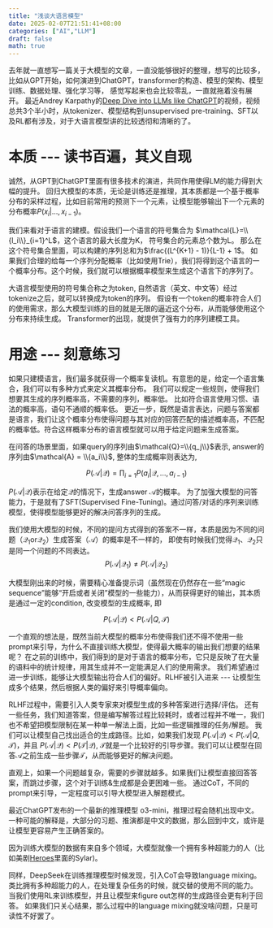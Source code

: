 ```yaml
---
title: "浅谈大语言模型"
date: 2025-02-07T21:51:41+08:00
categories: ["AI","LLM"]
draft: false
math: true
---
```


去年就一直想写一篇关于大模型的文章，一直没能够很好的整理，想写的比较多，比如从GPT开始，如何演进到ChatGPT，transformer的构造、模型的架构、模型训练、数据处理、强化学习等， 感觉写起来也会比较零乱，一直就拖着没有展开。
最近Andrey Karpathy的[Deep Dive into LLMs like ChatGPT][1]的视频，视频总共3个半小时，从tokenizer、模型结构到unsupervised pre-training、SFT以及RL都有涉及，对于大语言模型讲的比较透彻和清晰的了。

# 本质 --- 读书百遍，其义自现
诚然，从GPT到ChatGPT里面有很多技术的演进，共同作用使得LM的能力得到大幅的提升。
回归大模型的本质，无论是训练还是推理，其本质都是一个基于概率分布的采样过程，比如目前常用的预测下一个元素，让模型能够输出下一个元素的分布概率$P(x_i|..., x_{i-1})$。

我们来看对于语言的建模。假设我们一个语言的符号集合为 $\mathcal{L}=\\{l_i\\}_{i=1}^L$，这个语言的最大长度为K， 符号集合的元素总个数为L。
那么在这个符号集合里面，可以构建的序列总和为$\frac{(L^{K+1} - 1)}{L-1} + 1$。
如果我们合理的给每一个序列分配概率（比如使用Trie），我们将得到这个语言的一个概率分布。这个时候，我们就可以根据概率模型来生成这个语言下的序列了。

大语言模型使用的符号集合称之为token, 自然语言（英文、中文等）经过tokenize之后，就可以转换成为token的序列。
假设有一个token的概率符合人们的使用需求，那么大模型训练的目的就是无限的逼近这个分布，从而能够使用这个分布来持续生成。
Transformer的出现，就提供了强有力的序列建模工具。
<!-- **一个对符号序列概率分布建模的模型能否（生成对应的序列，一方面我们看在概率分布上是否足够高，另一方面，需要看现有的模型是否足够逼近我们想要的那个概率分布。** -->

# 用途 --- 刻意练习
如果只建模语言，我们最多就获得一个概率复读机。有意思的是，给定一个语言集合，我们可以有多种方式来定义其概率分布。
我们可以规定一些规则，使得我们想要其生成的序列概率高，不需要的序列，概率低。
比如符合语言使用习惯、语法的概率高，语句不通顺的概率低。
更近一步，既然是语言表达，问题与答案都是语言，我们让这个概率分布使得问题与其对应的回答匹配的描述概率高，不匹配的概率低。符合这样概率分布的语言模型就可以用于给定问题来生成答案。

在问答的场景里面，如果query的序列由$\mathcal{Q}=\\{q_j\\}$表示, answer的序列由$\mathcal{A} = \\{a_i\\}$, 整体的生成概率则表达为,

$$
P(\mathcal{A} | \mathcal{Q}) = \prod_{i=1} P(a_i|\mathcal{Q},..., a_{i-1})
$$

$P(\mathcal{A} | \mathcal{Q})$表示在给定$\mathcal{Q}$的情况下，生成answer $\mathcal{A}$的概率。
为了加强大模型的问答能力，于是就有了SFT(Supervised Fine-Tuning)。通过问答/对话的序列来训练模型，使得模型能够更好的解决问答序列的生成。

我们使用大模型的时候，不同的提问方式得到的答案不一样，本质是因为不同的问题（$\mathcal{Q_1}$or$\mathcal{Q}_2$）生成答案（$\mathcal{A}$）的概率是不一样的，
即使有时候我们觉得$\mathcal{Q_1}、\mathcal{Q_2}$只是同一个问题的不同表达。
$$
P(\mathcal{A}|\mathcal{Q_1}) \neq P(\mathcal{A} | \mathcal{Q_2})
$$

大模型刚出来的时候，需要精心准备提示词（虽然现在仍然存在一些“magic sequence”能够“开启或者关闭”模型的一些能力），从而获得更好的输出，其本质是通过一定的condition, 改变模型的生成概率, 即

$$
P(\mathcal{A}|\mathcal{Q}) < P(\mathcal{A} | Q, \mathcal{T})
$$

一个直观的想法是，既然当前大模型的概率分布使得我们还不得不使用一些prompt来引导，为什么不直接训练大模型，使得最大概率的输出我们想要的结果呢？
在之前的训练中，我们得到的是对于语言的概率分布，它只是反映了在大量的语料中的统计规律，用其生成并不一定能满足人们的使用需求。
我们希望通过进一步训练，能够让大模型输出符合人们的偏好。RLHF被引入进来 --- 让模型生成多个结果，然后根据人类的偏好来引导概率偏向。

RLHF过程中，需要引入人类专家来对模型生成的多种答案进行选择/评估。
还有一些任务，我们知道答案，但是编写解答过程比较耗时，或者过程并不唯一，我们也不希望把模型限制在某一种单一解法上面，比如一些逻辑推理的任务/解题。
我们可以让模型自己找出适合的生成路径。比如，如果我们发现 $P(\mathcal{A}|\mathcal{Q}) < P(\mathcal{A} | Q, \mathcal{T})$，并且 $P(\mathcal{A}|\mathcal{Q}) < P(\mathcal{T}|\mathcal{Q})$, $\mathcal{T}$就是一个比较好的引导步骤。我们可以让模型在回答$\mathcal{A}$之前生成一些步骤$\mathcal{T}$，从而能够更好的解决问题。

直观上，如果一个问题越复杂，需要的步骤就越多。如果我们让模型直接回答答案，而跳过步骤，这个对于训练&生成都是会更困难一些。
通过CoT，不同的prompt来引导，一定程度可以引导大模型进入解题模式。

最近ChatGPT发布的一个最新的推理模型 o3-mini，推理过程会随机出现中文。
一种可能的解释是，大部分的习题、推演都是中文的数据，那么回到中文，或许是让模型更容易产生正确答案的。

因为训练大模型的数据有来自多个领域，大模型就像一个拥有多种超能力的人（比如美剧[Heroes][1]里面的Sylar)。

同样，DeepSeek在训练推理模型时候发现，引入CoT会导致language mixing。
类比拥有多种超能力的人，在处理复杂任务的时候，就交替的使用不同的能力。
当我们使用RL来训练模型，并且让模型来figure out怎样的生成路径会更有利于回答。
如果我们只关心结果，那么过程中的language mixing就没啥问题，只是可读性不好罢了。

<!-- 解决一个问题需要依次使用“多种能力”，这多种能力只需要简单的“串”起来就能够实现一条概率高的生成路径， -->



[1]:https://www.nbc.com/heroes








[1]:https://www.youtube.com/watch?v=7xTGNNLPyMI





